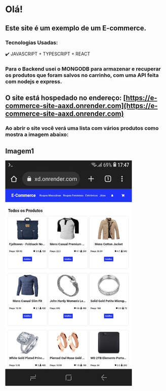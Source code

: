 # Olá!
## Este site é um exemplo de um E-commerce.
### Tecnologias Usadas:
✔️ JAVASCRIPT + TYPESCRIPT + REACT
### Para o Backend usei o MONGODB para armazenar e recuperar os produtos que foram salvos no carrinho, com uma API feita com nodejs e express.

## O site está hospedado no endereço: [https://e-commerce-site-aaxd.onrender.com](https://e-commerce-site-aaxd.onrender.com)

### Ao abrir o site você verá uma lista com vários produtos como mostra a imagem abaixo:

## Imagem1
<img src="https://github.com/Emanoellima-dev/E-commerce-site/blob/main/imagens/imagem1.jpg" width="400" />
